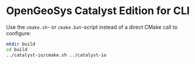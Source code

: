 # OpenGeoSys Catalyst Edition for CLI

Use the `cmake.sh`- or `cmake.bat`-script instead of a direct CMake call to configure:

```bash
mkdir build
cd build
../catalyst-io/cmake.sh ../catalyst-io
```
